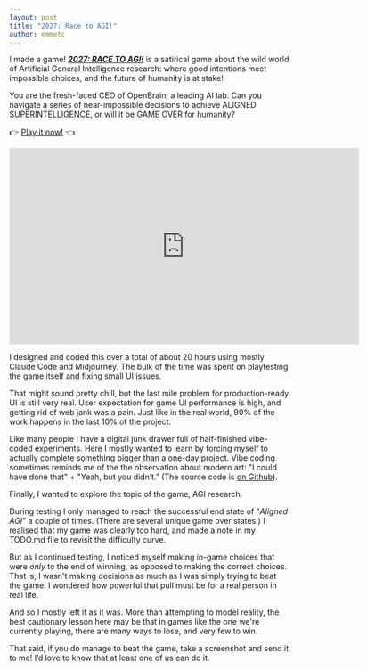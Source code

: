 ```yaml
---
layout: post
title: "2027: Race to AGI!"
author: emmetc
---
```


I made a game! ***<a href="https://thoughtwax.com/2027-race-to-agi/">2027: RACE TO AGI!</a>*** is a satirical game about the wild world of Artificial General Intelligence research: where good intentions meet impossible choices, and the future of humanity is at stake!

You are the fresh-faced CEO of OpenBrain, a leading AI lab. Can you navigate a series of near-impossible decisions to achieve ALIGNED SUPERINTELLIGENCE, or will it be GAME OVER for humanity?

👉 <a href="https://thoughtwax.com/2027-race-to-agi/">Play it now!</a> 👈

<iframe width="628" height="353"  src="https://www.youtube.com/embed/g9v7klcryqY?si=0UjD58Cv2PM2tXIL" title="YouTube video player" frameborder="0" allow="accelerometer; autoplay; clipboard-write; encrypted-media; gyroscope; picture-in-picture; web-share" referrerpolicy="strict-origin-when-cross-origin" allowfullscreen></iframe><br>

I designed and coded this over a total of about 20 hours using mostly Claude Code and Midjourney. The bulk of the time was spent on playtesting the game itself and fixing small UI issues.

That might sound pretty chill, but the last mile problem for production-ready UI is still very real. User expectation for game UI performance is high, and getting rid of web jank was a pain. Just like in the real world, 90% of the work happens in the last 10% of the project.

Like many people I have a digital junk drawer full of half-finished vibe-coded experiments. Here I mostly wanted to learn by forcing myself to actually complete something bigger than a one-day project. Vibe coding sometimes reminds me of the the observation about modern art: "I could have done that" + "Yeah, but you didn’t.” (The source code is <a href="https://github.com/thoughtwax/2027-race-to-agi">on Github</a>).

Finally, I wanted to explore the topic of the game, AGI research.

During testing I only managed to reach the successful end state of "_Aligned AGI_" a couple of times. (There are several unique game over states.) I realised that my game was clearly too hard, and made a note in my TODO.md file to revisit the difficulty curve.

But as I continued testing, I noticed myself making in-game choices that were _only_ to the end of winning, as opposed to making the correct choices. That is, I wasn't making decisions as much as I was simply trying to beat the game. I wondered how powerful that pull must be for a real person in real life.

And so I mostly left it as it was. More than attempting to model reality, the best cautionary lesson here may be that in games like the one we're currently playing, there are many ways to lose, and very few to win.

That said, if you do manage to beat the game, take a screenshot and send it to me! I’d love to know that at least one of us can do it.